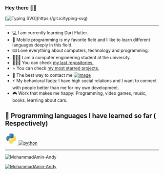 ### Hey there 👋🏻

[![Typing SVG](https://readme-typing-svg.demolab.com?font=Fira+Code&size=14&pause=10000&color=149414&vCenter=true&multiline=true&repeat=false&width=526&lines=I'm+MoahmmadAmin-Andy(Mamin)+Dart+Programmer+work+with+Flutter+FrameWork.)](https://git.io/typing-svg)

-----------------

- 💻  I am currently learning Dart Flutter.
- 📱 Mobile programming is my favorite field and I like to learn different languages ​​deeply in this field.
- ⌨️ Love everything about computers, technology and programming.
- 👨🏻‍🎓  I am a computer engineering student at the university.
- 👨🏻‍💻  You can check [my last repositories.](https://github.com/MohammadAmin-Andy?tab=repositories)
- ⭐   You can check [my most starred projects.](https://github.com/MohammadAmin-Andy?tab=repositories&q=&type=&language=&sort=stargazers)
- 📧  The best way to contact me  [![image](https://img.shields.io/badge/-pg.mohammadamin@gmail.com-c14438?style=flat-square&logo=Gmail&logoColor=white&link=mailto:pg.mohammadamin@gmail.com)](mailto:pg.mohammadamin@gmail.com)
- ⚡️  My behavioral facts: I have high social relations and I want to connect with people better than me for my own development.
- 🎮  Work that makes me happy: Programming, video games, music, books, learning about cars.
 

## 🧠 Programming languages ​​I have learned so far ( Respectively)

<p> <a href="https://www.python.org" target="_blank" rel="noreferrer"> <img src="https://raw.githubusercontent.com/devicons/devicon/master/icons/python/python-original.svg" alt="python" width="40" height="40"/> </a> <a href="https://cplusplus.com" target="_blank" rel="noreferrer"> <img src="https://raw.githubusercontent.com/isocpp/logos/master/cpp_logo.png" alt="python" width="40" height="40"/> </a> </p>






-----------------

<p align="left"> <img src="https://komarev.com/ghpvc/?username=MohammadAmin-Andy&label=Profile%20views&color=0e75b6&style=flat" alt="MohammadAmin-Andy" /> </p>

<p align="left"> <a href="https://github.com/ryo-ma/github-profile-trophy"><img src="https://github-profile-trophy.vercel.app/?username=MohammadAmin-Andy" alt="MohammadAmin-Andy" /></a> </p

-----------------

